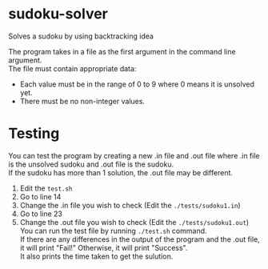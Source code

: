 # sudoku-solver

Solves a sudoku by using backtracking idea <br>

The program takes in a file as the first argument in the command line argument. <br>
The file must contain appropriate data:
- Each value must be in the range of 0 to 9 where 0 means it is unsolved yet.
- There must be no non-integer values.

# Testing

You can test the program by creating a new .in file and .out file where
.in file is the unsolved sudoku and .out file is the sudoku. <br>
If the sudoku has more than 1 solution, the .out file may be different. <br>
1. Edit the `test.sh`
2. Go to line 14
3. Change the .in file you wish to check (Edit the `./tests/sudoku1.in`)
4. Go to line 23
5. Change the .out file you wish to check (Edit the `./tests/sudoku1.out`)
You can run the test file by running `./test.sh` command. <br>
If there are any differences in the output of the program and the .out file, it will print "Fail!"
Otherwise, it will print "Success". <br>
It also prints the time taken to get the sulution.